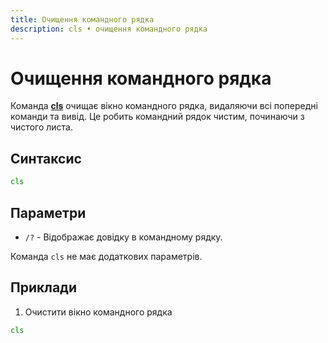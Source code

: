 ```yaml
---
title: Очищення командного рядка
description: cls • очищення командного рядка
---
```


# Очищення командного рядка

Команда **[cls](https://docs.microsoft.com/en-us/windows-server/administration/windows-commands/cls 'Microsoft Dosc')** очищає вікно командного рядка, видаляючи всі попередні команди та вивід. Це робить командний рядок чистим, починаючи з чистого листа.

## Синтаксис

```cmd
cls
```

## Параметри

- `/?` - Відображає довідку в командному рядку.

Команда `cls` не має додаткових параметрів.

## Приклади

1. Очистити вікно командного рядка

```cmd
cls
```
